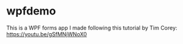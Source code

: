 # wpfdemo
This is a WPF forms app I made following this tutorial by Tim Corey:
https://youtu.be/gSfMNjWNoX0
